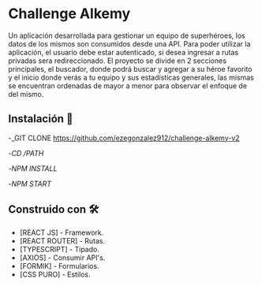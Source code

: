 # Challenge Alkemy

Un aplicación desarrollada para gestionar un equipo de superhéroes, los datos de los mismos son consumidos desde una API. Para poder utilizar la aplicación, el usuario debe estar autenticado, si desea ingresar a rutas privadas sera redireccionado. El proyecto se divide en 2 secciones principales, el buscador, donde podrá buscar y agregar a su héroe favorito y el inicio donde verás a tu equipo y sus estadísticas generales, las mismas se encuentran ordenadas de mayor a menor para observar el enfoque de del mismo.

## Instalación 🔧

-_GIT CLONE https://github.com/ezegonzalez912/challenge-alkemy-v2

-_CD /PATH_

-_NPM INSTALL_

-_NPM START_

## Construido con 🛠️

* [REACT JS] - Framework.
* [REACT ROUTER] - Rutas.
* [TYPESCRIPT] - Tipado.
* [AXIOS] - Consumir API's.
* [FORMIK] - Formularios.
* [CSS PURO] - Estilos.
